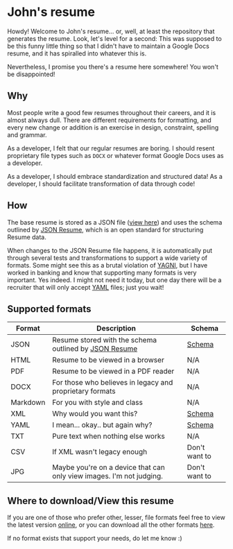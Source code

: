 # John's resume

Howdy! Welcome to John's resume... or, well, at least the repository that generates the resume. Look, let's level for a
second: This was supposed to be this funny little thing so that I didn't have to maintain a Google Docs resume, and it
has spiralled into whatever this is.

Nevertheless, I promise you there's a resume here somewhere! You won't be disappointed!

## Why

Most people write a good few resumes throughout their careers, and it is almost always dull. There are different
requirements for formatting, and every new change or addition is an exercise in design, constraint, spelling and
grammar.

As a developer, I felt that our regular resumes are boring. I should resent proprietary file types such as `DOCX` or
whatever format Google Docs uses as a developer.

As a developer, I should embrace standardization and structured data! As a developer, I should facilitate transformation
of data through code!

## How

The base resume is stored as a JSON file ([view here](resume.json)) and uses the schema outlined
by [JSON Resume](https://jsonresume.org/), which is an open standard for structuring Resume data.

When changes to the JSON Resume file happens, it is automatically put through several tests and transformations to
support a wide variety of formats. Some might see this as a brutal violation
of [YAGNI](https://en.wikipedia.org/wiki/You_aren%27t_gonna_need_it), but I have worked in banking and know that
supporting many formats is very important. Yes indeed. I might not need it today, but one day there will be a recruiter
that will only accept [YAML](https://en.wikipedia.org/wiki/YAML) files; just you wait!

## Supported formats

| Format  | Description  | Schema |
|---|---|---|
| JSON  | Resume stored with the schema outlined by [JSON Resume](https://jsonresume.org/) | [Schema](https://jsonresume.org/schema/)  |
| HTML  | Resume to be viewed in a browser  | N/A |
| PDF  | Resume to be viewed in a PDF reader | N/A |
| DOCX  | For those who believes in legacy and proprietary formats  | N/A |
| Markdown  | For you with style and class | N/A |
| XML  | Why would you want this?  | [Schema](schemas/resume-schema.xsd)  |
| YAML  | I mean... okay.. but again why?  | [Schema](https://jsonresume.org/schema/) |
| TXT  | Pure text when nothing else works  | N/A |
| CSV  | If XML wasn't legacy enough | Don't want to |
| JPG  | Maybe you're on a device that can only view images. I'm not judging. | Don't want to |

## Where to download/View this resume

If you are one of those who prefer other, lesser, file formats feel free to view the latest
version [online](https://atomfinger.github.io/resume/), or you can download all the other
formats [here](https://github.com/atomfinger/resume/releases/latest/).

If no format exists that support your needs, do let me know :)